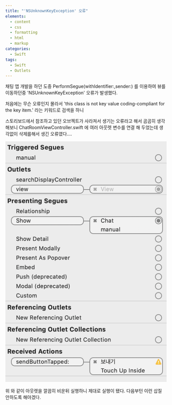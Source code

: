 ```yaml
---
title: "'NSUnknownKeyException' 오류"
elements:
  - content
  - css
  - formatting
  - html
  - markup
categories:
  - Swift
tags:
  - Swift
  - Outlets
---
```



채팅 앱 개발을 하던 도중 PerformSegue(withIdentifier:,sender:) 를 이용하여 뷰를 이동하던중 'NSUnknownKeyException' 오류가 발생했다.

처음에는 무슨 오류인지 몰라서 'this class is not key value coding-compliant for the key item.' 라는 키워드로 검색을 하니

스토리보드에서 참조하고 있던 오브젝트가 사라져서 생기는 오류라고 해서
곰곰히 생각해보니 ChatRoomViewController.swift 에 여러 아웃렛 변수를 연결 해 두었는데 생각없이 삭제를해서 생긴 오류였다....

![info-plist](/images/chatRoomOutlets.png)

위 와 같이 아웃렛을 깔끔히 비운뒤 실행하니 제대로 실행이 됐다.
다음부턴 이런 삽질 안하도록 해야겠다.
